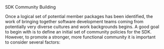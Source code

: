 SDK Community Building

Once a logical set of potential member packages has been identified, the work of bringing together software development teams coming from potentially very diverse cultures and work backgrounds begins. A good goal to begin with is to define an initial set of community policies for the SDK. However, to promote a stronger, more functional community it is important to consider several factors:



